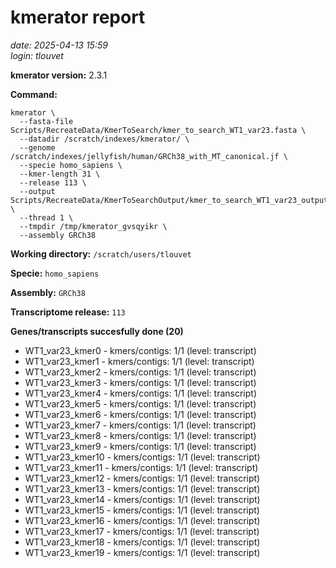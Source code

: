 # kmerator report
*date: 2025-04-13 15:59*  
*login: tlouvet*

**kmerator version:** 2.3.1

**Command:**

```
kmerator \
  --fasta-file Scripts/RecreateData/KmerToSearch/kmer_to_search_WT1_var23.fasta \
  --datadir /scratch/indexes/kmerator/ \
  --genome /scratch/indexes/jellyfish/human/GRCh38_with_MT_canonical.jf \
  --specie homo_sapiens \
  --kmer-length 31 \
  --release 113 \
  --output Scripts/RecreateData/KmerToSearchOutput/kmer_to_search_WT1_var23_output \
  --thread 1 \
  --tmpdir /tmp/kmerator_gvsqyikr \
  --assembly GRCh38
```

**Working directory:** `/scratch/users/tlouvet`

**Specie:** `homo_sapiens`

**Assembly:** `GRCh38`

**Transcriptome release:** `113`

**Genes/transcripts succesfully done (20)**

- WT1_var23_kmer0 - kmers/contigs: 1/1 (level: transcript)
- WT1_var23_kmer1 - kmers/contigs: 1/1 (level: transcript)
- WT1_var23_kmer2 - kmers/contigs: 1/1 (level: transcript)
- WT1_var23_kmer3 - kmers/contigs: 1/1 (level: transcript)
- WT1_var23_kmer4 - kmers/contigs: 1/1 (level: transcript)
- WT1_var23_kmer5 - kmers/contigs: 1/1 (level: transcript)
- WT1_var23_kmer6 - kmers/contigs: 1/1 (level: transcript)
- WT1_var23_kmer7 - kmers/contigs: 1/1 (level: transcript)
- WT1_var23_kmer8 - kmers/contigs: 1/1 (level: transcript)
- WT1_var23_kmer9 - kmers/contigs: 1/1 (level: transcript)
- WT1_var23_kmer10 - kmers/contigs: 1/1 (level: transcript)
- WT1_var23_kmer11 - kmers/contigs: 1/1 (level: transcript)
- WT1_var23_kmer12 - kmers/contigs: 1/1 (level: transcript)
- WT1_var23_kmer13 - kmers/contigs: 1/1 (level: transcript)
- WT1_var23_kmer14 - kmers/contigs: 1/1 (level: transcript)
- WT1_var23_kmer15 - kmers/contigs: 1/1 (level: transcript)
- WT1_var23_kmer16 - kmers/contigs: 1/1 (level: transcript)
- WT1_var23_kmer17 - kmers/contigs: 1/1 (level: transcript)
- WT1_var23_kmer18 - kmers/contigs: 1/1 (level: transcript)
- WT1_var23_kmer19 - kmers/contigs: 1/1 (level: transcript)
